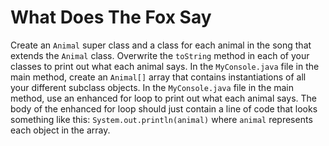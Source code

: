 # What Does The Fox Say

Create an `Animal` super class and a class for each animal in the song that extends the `Animal` class. Overwrite the `toString` method in each of your classes to print out what each animal says. In the `MyConsole.java` file in the main method, create an `Animal[]` array that contains instantiations of all your different subclass objects. In the `MyConsole.java` file in the main method, use an enhanced for loop to print out what each animal says. The body of the enhanced for loop should just contain a line of code that looks something like this: `System.out.println(animal)` where `animal` represents each object in the array.